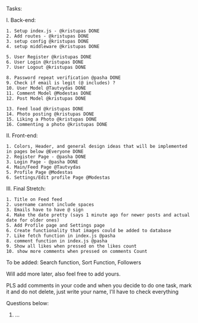 Tasks:

I. Back-end:

    1. Setup index.js - @kristupas DONE
    2. Add routes - @kristupas DONE
    3. setup config @kristupas DONE
    4. setup middleware @kristupas DONE

    5. User Register @kristupas DONE
    6. User Login @kristupas DONE
    7. User Logout @kristupas DONE

    8. Password repeat verification @pasha DONE
    9. Check if email is legit (@ includes) ?
    10. User Model @Tautvydas DONE
    11. Comment Model @Modestas DONE
    12. Post Model @kristupas DONE

    13. Feed load @kristupas DONE
    14. Photo posting @kristupas DONE
    15. Liking a Photo @kristupas DONE
    16. Commenting a photo @kristupas DONE

II. Front-end:

    1. Colors, Header, and general design ideas that will be implemented in pages below @Everyone DONE
    2. Register Page - @pasha DONE
    3. Login Page - @pasha DONE
    4. Main/Feed Page @Tautvydas
    5. Profile Page @Modestas
    6. Settings/Edit profile Page @Modestas

III. Final Stretch:

    1. Title on Feed feed
    2. username cannot include spaces
    3. Emails have to have @ sign
    4. Make the date pretty (says 1 minute ago for newer posts and actual date for older ones)
    5. Add Profile page and Settings page
    6. Create functionality that images could be added to database
    7. Like fetch function in index.js @pasha
    8. comment function in index.js @pasha
    9. Show all likes when pressed on the likes count
    10. show more comments when pressed on comments Count

To be added: Search function, Sort Function, Followers

Will add more later, also feel free to add yours.

PLS add comments in your code and when you decide to do one task, mark it and do not delete, just write your name, I'll have to check everything

Questions below:

1. ...
